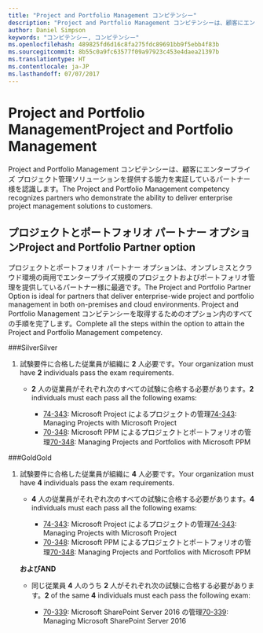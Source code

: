 ```yaml
---
title: "Project and Portfolio Management コンピテンシー"
description: "Project and Portfolio Management コンピテンシーは、顧客にエンタープライズ プロジェクト管理ソリューションを提供する能力を実証しているパートナー様を認識します。"
author: Daniel Simpson
keywords: "コンピテンシー, コンピテンシー"
ms.openlocfilehash: 489825fd6d16c8fa275fdc89691bb9f5ebb4f83b
ms.sourcegitcommit: 8b55c0a9fc63577f09a97923c453e4daea21397b
ms.translationtype: HT
ms.contentlocale: ja-JP
ms.lasthandoff: 07/07/2017
---
```

# <a name="project-and-portfolio-management"></a><span data-ttu-id="d8fdd-104">Project and Portfolio Management</span><span class="sxs-lookup"><span data-stu-id="d8fdd-104">Project and Portfolio Management</span></span> 
<span data-ttu-id="d8fdd-105">Project and Portfolio Management コンピテンシーは、顧客にエンタープライズ プロジェクト管理ソリューションを提供する能力を実証しているパートナー様を認識します。</span><span class="sxs-lookup"><span data-stu-id="d8fdd-105">The Project and Portfolio Management competency recognizes partners who demonstrate the ability to deliver enterprise project management solutions to customers.</span></span>

## <a name="project-and-portfolio-partner-option"></a><span data-ttu-id="d8fdd-106">プロジェクトとポートフォリオ パートナー オプション</span><span class="sxs-lookup"><span data-stu-id="d8fdd-106">Project and Portfolio Partner option</span></span>
<span data-ttu-id="d8fdd-107">プロジェクトとポートフォリオ パートナー オプションは、オンプレミスとクラウド環境の両用でエンタープライズ規模のプロジェクトおよびポートフォリオ管理を提供しているパートナー様に最適です。</span><span class="sxs-lookup"><span data-stu-id="d8fdd-107">The Project and Portfolio Partner Option is ideal for partners that deliver enterprise-wide project and portfolio management in both on-premises and cloud environments.</span></span> <span data-ttu-id="d8fdd-108">Project and Portfolio Management コンピテンシーを取得するためのオプション内のすべての手順を完了します。</span><span class="sxs-lookup"><span data-stu-id="d8fdd-108">Complete all the steps within the option to attain the Project and Portfolio Management competency.</span></span>

###<a name="silver"></a><span data-ttu-id="d8fdd-109">Silver</span><span class="sxs-lookup"><span data-stu-id="d8fdd-109">Silver</span></span>
1. <span data-ttu-id="d8fdd-110">試験要件に合格した従業員が組織に **2** 人必要です。</span><span class="sxs-lookup"><span data-stu-id="d8fdd-110">Your organization must have **2** individuals pass the exam requirements.</span></span>

    - <span data-ttu-id="d8fdd-111">**2** 人の従業員がそれぞれ次のすべての試験に合格する必要があります。</span><span class="sxs-lookup"><span data-stu-id="d8fdd-111">**2** individuals must each pass all the following exams:</span></span>

        * <span data-ttu-id="d8fdd-112">[74-343](https://www.microsoft.com/en-us/learning/exam-74-343.aspx): Microsoft Project によるプロジェクトの管理</span><span class="sxs-lookup"><span data-stu-id="d8fdd-112">[74-343](https://www.microsoft.com/en-us/learning/exam-74-343.aspx): Managing Projects with Microsoft Project</span></span>
        * <span data-ttu-id="d8fdd-113">[70-348](https://www.microsoft.com/en-us/learning/exam-70-348.aspx): Microsoft PPM によるプロジェクトとポートフォリオの管理</span><span class="sxs-lookup"><span data-stu-id="d8fdd-113">[70-348](https://www.microsoft.com/en-us/learning/exam-70-348.aspx): Managing Projects and Portfolios with Microsoft PPM</span></span>

###<a name="gold"></a><span data-ttu-id="d8fdd-114">Gold</span><span class="sxs-lookup"><span data-stu-id="d8fdd-114">Gold</span></span>
1. <span data-ttu-id="d8fdd-115">試験要件に合格した従業員が組織に **4** 人必要です。</span><span class="sxs-lookup"><span data-stu-id="d8fdd-115">Your organization must have **4** individuals pass the exam requirements.</span></span>

    - <span data-ttu-id="d8fdd-116">**4** 人の従業員がそれぞれ次のすべての試験に合格する必要があります。</span><span class="sxs-lookup"><span data-stu-id="d8fdd-116">**4** individuals must each pass all the following exams:</span></span>

        * <span data-ttu-id="d8fdd-117">[74-343](https://www.microsoft.com/en-us/learning/exam-74-343.aspx): Microsoft Project によるプロジェクトの管理</span><span class="sxs-lookup"><span data-stu-id="d8fdd-117">[74-343](https://www.microsoft.com/en-us/learning/exam-74-343.aspx): Managing Projects with Microsoft Project</span></span>
        * <span data-ttu-id="d8fdd-118">[70-348](https://www.microsoft.com/en-us/learning/exam-70-348.aspx): Microsoft PPM によるプロジェクトとポートフォリオの管理</span><span class="sxs-lookup"><span data-stu-id="d8fdd-118">[70-348](https://www.microsoft.com/en-us/learning/exam-70-348.aspx): Managing Projects and Portfolios with Microsoft PPM</span></span>

    **<span data-ttu-id="d8fdd-119">および</span><span class="sxs-lookup"><span data-stu-id="d8fdd-119">AND</span></span>** 

    - <span data-ttu-id="d8fdd-120">同じ従業員 **4** 人のうち **2** 人がそれぞれ次の試験に合格する必要があります。</span><span class="sxs-lookup"><span data-stu-id="d8fdd-120">**2** of the same **4** individuals must each pass the following exam:</span></span>

        *  <span data-ttu-id="d8fdd-121">[70-339](https://www.microsoft.com/en-us/learning/exam-70-339.aspx): Microsoft SharePoint Server 2016 の管理</span><span class="sxs-lookup"><span data-stu-id="d8fdd-121">[70-339](https://www.microsoft.com/en-us/learning/exam-70-339.aspx): Managing Microsoft SharePoint Server 2016</span></span>
